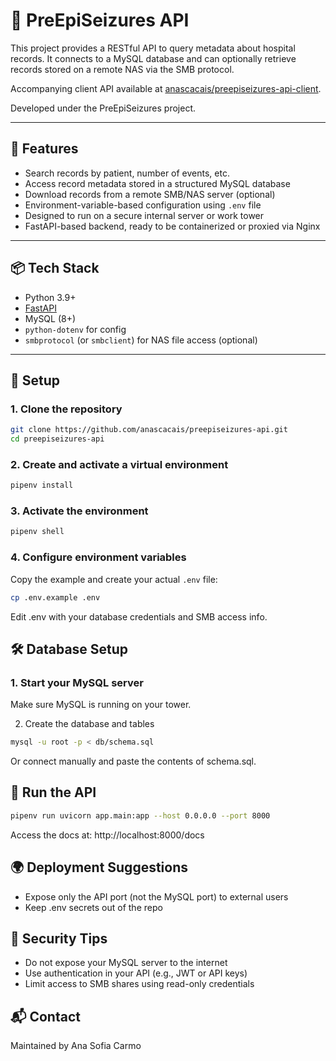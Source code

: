 # 🏥 PreEpiSeizures API

This project provides a RESTful API to query metadata about hospital records. It connects to a MySQL database and can optionally retrieve records stored on a remote NAS via the SMB protocol.

Accompanying client API available at [anascacais/preepiseizures-api-client](https://github.com/anascacais/preepiseizures-api-client).

Developed under the PreEpiSeizures project.

---

## 🚀 Features

- Search records by patient, number of events, etc.
- Access record metadata stored in a structured MySQL database
- Download records from a remote SMB/NAS server (optional)
- Environment-variable-based configuration using `.env` file
- Designed to run on a secure internal server or work tower
- FastAPI-based backend, ready to be containerized or proxied via Nginx

---

## 📦 Tech Stack

- Python 3.9+
- [FastAPI](https://fastapi.tiangolo.com/)
- MySQL (8+)
- `python-dotenv` for config
- `smbprotocol` (or `smbclient`) for NAS file access (optional)

---

## 🔧 Setup

### 1. Clone the repository

```bash
git clone https://github.com/anascacais/preepiseizures-api.git
cd preepiseizures-api
```

### 2. Create and activate a virtual environment

```bash
pipenv install
```

### 3. Activate the environment

```bash
pipenv shell
```

### 4. Configure environment variables

Copy the example and create your actual `.env` file:

```bash
cp .env.example .env
```

Edit .env with your database credentials and SMB access info.

## 🛠️ Database Setup

### 1. Start your MySQL server

Make sure MySQL is running on your tower.

2. Create the database and tables

```bash
mysql -u root -p < db/schema.sql
```

Or connect manually and paste the contents of schema.sql.

## 🚀 Run the API

```bash
pipenv run uvicorn app.main:app --host 0.0.0.0 --port 8000
```

Access the docs at: http://localhost:8000/docs

## 🌍 Deployment Suggestions

- Expose only the API port (not the MySQL port) to external users
- Keep .env secrets out of the repo

## 🔐 Security Tips

- Do not expose your MySQL server to the internet
- Use authentication in your API (e.g., JWT or API keys)
- Limit access to SMB shares using read-only credentials

## 📬 Contact

Maintained by Ana Sofia Carmo
